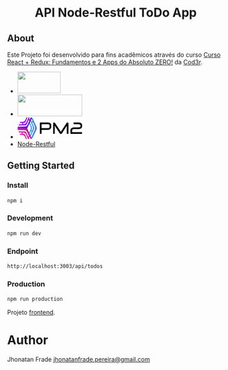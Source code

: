 <p align="center">
  <h1 align="center">
    API Node-Restful ToDo App
  </h1>
</p>

## About
Este Projeto foi desenvolvido para fins acadêmicos através do curso [Curso React + Redux: Fundamentos e 2 Apps do Absoluto ZERO!](https://www.udemy.com/course/react-redux-pt/) da [Cod3r](https://github.com/cod3rcursos).


-   <a href="https://expressjs.com/pt-br/"><img src="https://miro.medium.com/max/365/1*Jr3NFSKTfQWRUyjblBSKeg.png" height="50px" width="100px"></a>
-   <a href="https://www.mongodb.com/"><img src="https://miro.medium.com/max/1838/0*Nq8q99O7pbULA6p6.png" height="50px" width="150px"></a>
-   <a href="https://pm2.keymetrics.io/"><img src="https://raw.githubusercontent.com/Unitech/pm2/development/pres/pm2-v4.png" height="50px" width="150px"></a>
-   [Node-Restful](https://www.npmjs.com/package/node-restful)


## Getting Started

### Install
```sh
npm i
```

### Development
```sh
npm run dev
```

### Endpoint
```sh
http://localhost:3003/api/todos
```

### Production
```sh
npm run production
```

Projeto [frontend](https://github.com/Jhonatan-Pereira/react_todo_app).

# Author

Jhonatan Frade <jhonatanfrade.pereira@gmail.com>